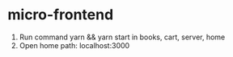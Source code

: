 # micro-frontend
1. Run command yarn && yarn start in books, cart, server, home
2. Open home path: localhost:3000
